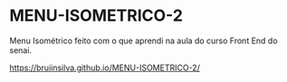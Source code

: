# MENU-ISOMETRICO-2
Menu Isométrico feito com o que aprendi na aula do curso Front End do senai.

https://bruiinsilva.github.io/MENU-ISOMETRICO-2/
